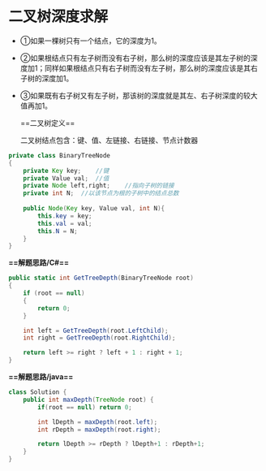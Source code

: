 # 二叉树深度求解

- ①如果一棵树只有一个结点，它的深度为1。

- ②如果根结点只有左子树而没有右子树，那么树的深度应该是其左子树的深度加1；同样如果根结点只有右子树而没有左子树，那么树的深度应该是其右子树的深度加1。

- ③如果既有右子树又有左子树，那该树的深度就是其左、右子树深度的较大值再加1。

  ==二叉树定义==

  二叉树结点包含：键、值、左链接、右链接、节点计数器

```java
private class BinaryTreeNode
{
    private Key key;	//键
    private Value val;	//值
    private Node left,right;	//指向子树的链接
    private int N;	//以该节点为根的子树中的结点总数
    
    public Node(Key key, Value val, int N){
        this.key = key;
        this.val = val;
        this.N = N;
    }
}
```

**==解题思路/C#==**

```c#
public static int GetTreeDepth(BinaryTreeNode root)
{
    if (root == null)
    {
        return 0;
    }

    int left = GetTreeDepth(root.LeftChild);
    int right = GetTreeDepth(root.RightChild);

    return left >= right ? left + 1 : right + 1;
}
```

**==解题思路/java==**

```java
class Solution {
    public int maxDepth(TreeNode root) {
        if(root == null) return 0;

        int lDepth = maxDepth(root.left);
        int rDepth = maxDepth(root.right);

        return lDepth >= rDepth ? lDepth+1 : rDepth+1;
    }
}
```


